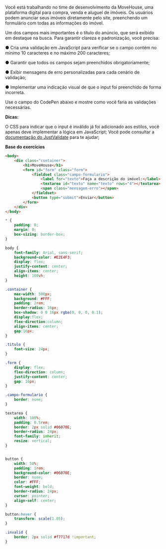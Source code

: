 Você está trabalhando no time de desenvolvimento da MoveHouse, uma plataforma digital para compra, venda e aluguel de imóveis. Os usuários podem anunciar seus imóveis diretamente pelo site, preenchendo um formulário com todas as informações do imóvel.

Um dos campos mais importantes é o título do anúncio, que será exibido em destaque na busca. Para garantir clareza e padronização, você precisa:

● Cria uma validação em JavaScript para verificar se o campo contém no mínimo 10 caracteres e no máximo 200 caracteres;

● Garantir que todos os campos sejam preenchidos obrigatoriamente;

● Exibir mensagens de erro personalizadas para cada cenário de validação;

● Implementar uma indicação visual de que o input foi preenchido de forma incorreta.

Use o campo do CodePen abaixo e mostre como você faria as validações necessárias.

**Dicas:**

O CSS para indicar que o input é inválido já foi adicionado aos estilos, você apenas deve implementar a lógica em JavaScript;
Você pode consultar a [documentação do JustValidate](https://just-validate.dev/docs/intro) para te ajudar;

**Base do exercícios**

```html
<body>
    <div class="container">
        <h1>MoveHouse</h1>
        <form id="form" class="form">
            <fieldset class="campo-formulario">
                <label for="texto">Faça a descrição do imóvel:</label>
                <textarea id="texto" name="texto" rows="4"></textarea>
                <span class="mensagem-erro"></span>
            </fieldset>
            <button type="submit">Enviar</button>
        </form>
    </div>
</body>
```

```css
* {
    padding: 0;
    margin: 0;
    box-sizing: border-box;
}

body {
    font-family: Arial, sans-serif;
    background-color: #E2E4F3;
    display: flex;
    justify-content: center;
    align-items: center;
    height: 100vh;
}

.container {
    max-width: 500px;
    background: #FFF;
    padding: 2rem;
    border-radius: 16px;
    box-shadow: 0 0 16px rgba(0, 0, 0, 0.1);
    display:flex;
    flex-direction:column;
    align-items: center;
    gap:16px;
}

.titulo {
    font-size: 24px;
}

.form {
    display: flex;
    flex-direction: column;
    justify-content: center;
    gap: 16px;
}

.campo-formulario {
    border: none;
}

textarea {
    width: 100%;
    padding: 0.5rem;
    border: 2px solid #06070E;
    border-radius: 24px;
    font-family: inherit;
    resize: vertical;
}


button {
    width: 50%;
    padding: 1rem;
    background-color: #06070E;
    border: none;
    color: #FFF;
    font-weight: bold;
    border-radius: 24px;
    cursor: pointer;
    align-self: center;
}

button:hover {
    transform: scale(1.05);
}

.invalid {
    border: 2px solid #f7717d !important;
}
```